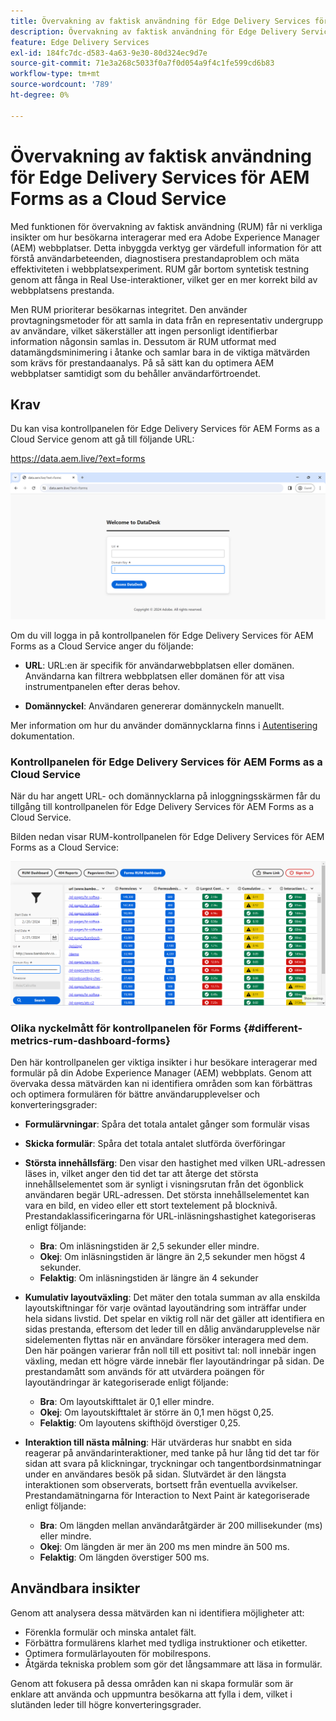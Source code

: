 ```yaml
---
title: Övervakning av faktisk användning för Edge Delivery Services för AEM Forms as a Cloud Service
description: Övervakning av faktisk användning för Edge Delivery Services för AEM Forms as a Cloud Service innefattar kontinuerlig spårning och analys av användarinteraktioner med formulär.
feature: Edge Delivery Services
exl-id: 184fc7dc-d583-4a63-9e30-80d324ec9d7e
source-git-commit: 71e3a268c5033f0a7f0d054a9f4c1fe599cd6b83
workflow-type: tm+mt
source-wordcount: '789'
ht-degree: 0%

---
```



# Övervakning av faktisk användning för Edge Delivery Services för AEM Forms as a Cloud Service

Med funktionen för övervakning av faktisk användning (RUM) får ni verkliga insikter om hur besökarna interagerar med era Adobe Experience Manager (AEM) webbplatser. Detta inbyggda verktyg ger värdefull information för att förstå användarbeteenden, diagnostisera prestandaproblem och mäta effektiviteten i webbplatsexperiment. RUM går bortom syntetisk testning genom att fånga in Real Use-interaktioner, vilket ger en mer korrekt bild av webbplatsens prestanda.

Men RUM prioriterar besökarnas integritet. Den använder provtagningsmetoder för att samla in data från en representativ undergrupp av användare, vilket säkerställer att ingen personligt identifierbar information någonsin samlas in. Dessutom är RUM utformat med datamängdsminimering i åtanke och samlar bara in de viktiga mätvärden som krävs för prestandaanalys. På så sätt kan du optimera AEM webbplatser samtidigt som du behåller användarförtroendet.


## Krav

Du kan visa kontrollpanelen för Edge Delivery Services för AEM Forms as a Cloud Service genom att gå till följande URL:

https://data.aem.live/?ext=forms

![Inloggningsskärm för RUM för Edge Delivery Services för Forms](/help/edge/assets/rum-login-screen.png)

Om du vill logga in på kontrollpanelen för Edge Delivery Services för AEM Forms as a Cloud Service anger du följande:

* **URL**: URL:en är specifik för användarwebbplatsen eller domänen. Användarna kan filtrera webbplatsen eller domänen för att visa instrumentpanelen efter deras behov.

* **Domännyckel**: Användaren genererar domännyckeln manuellt.

Mer information om hur du använder domännycklarna finns i [Autentisering](https://www.aem.live/developer/rum#authentication) dokumentation.

### Kontrollpanelen för Edge Delivery Services för AEM Forms as a Cloud Service

När du har angett URL- och domännycklarna på inloggningsskärmen får du tillgång till kontrollpanelen för Edge Delivery Services för AEM Forms as a Cloud Service.

Bilden nedan visar RUM-kontrollpanelen för Edge Delivery Services för AEM Forms as a Cloud Service:

![RUM Forms Dashboard](/help/edge/assets/rum-forms-dashboard.png)

### Olika nyckelmått för kontrollpanelen för Forms {#different-metrics-rum-dashboard-forms}

Den här kontrollpanelen ger viktiga insikter i hur besökare interagerar med formulär på din Adobe Experience Manager (AEM) webbplats. Genom att övervaka dessa mätvärden kan ni identifiera områden som kan förbättras och optimera formulären för bättre användarupplevelser och konverteringsgrader:

* **Formulärvningar**: Spåra det totala antalet gånger som formulär visas
* **Skicka formulär**: Spåra det totala antalet slutförda överföringar

* **Största innehållsfärg**: Den visar den hastighet med vilken URL-adressen läses in, vilket anger den tid det tar att återge det största innehållselementet som är synligt i visningsrutan från det ögonblick användaren begär URL-adressen. Det största innehållselementet kan vara en bild, en video eller ett stort textelement på blocknivå. Prestandaklassificeringarna för URL-inläsningshastighet kategoriseras enligt följande:
   * **Bra**: Om inläsningstiden är 2,5 sekunder eller mindre.
   * **Okej**: Om inläsningstiden är längre än 2,5 sekunder men högst 4 sekunder.
   * **Felaktig**: Om inläsningstiden är längre än 4 sekunder

* **Kumulativ layoutväxling**: Det mäter den totala summan av alla enskilda layoutskiftningar för varje oväntad layoutändring som inträffar under hela sidans livstid. Det spelar en viktig roll när det gäller att identifiera en sidas prestanda, eftersom det leder till en dålig användarupplevelse när sidelementen flyttas när en användare försöker interagera med dem. Den här poängen varierar från noll till ett positivt tal: noll innebär ingen växling, medan ett högre värde innebär fler layoutändringar på sidan. De prestandamått som används för att utvärdera poängen för layoutändringar är kategoriserade enligt följande:

   * **Bra**: Om layoutskifttalet är 0,1 eller mindre.
   * **Okej**: Om layoutskifttalet är större än 0,1 men högst 0,25.
   * **Felaktig**: Om layoutens skifthöjd överstiger 0,25.

* **Interaktion till nästa målning**: Här utvärderas hur snabbt en sida reagerar på användarinteraktioner, med tanke på hur lång tid det tar för sidan att svara på klickningar, tryckningar och tangentbordsinmatningar under en användares besök på sidan. Slutvärdet är den längsta interaktionen som observerats, bortsett från eventuella avvikelser. Prestandamätningarna för Interaction to Next Paint är kategoriserade enligt följande:
   * **Bra**: Om längden mellan användaråtgärder är 200 millisekunder (ms) eller mindre.
   * **Okej**: Om längden är mer än 200 ms men mindre än 500 ms.
   * **Felaktig**: Om längden överstiger 500 ms.

## Användbara insikter

Genom att analysera dessa mätvärden kan ni identifiera möjligheter att:

* Förenkla formulär och minska antalet fält.
* Förbättra formulärens klarhet med tydliga instruktioner och etiketter.
* Optimera formulärlayouten för mobilrespons.
* Åtgärda tekniska problem som gör det långsammare att läsa in formulär.

Genom att fokusera på dessa områden kan ni skapa formulär som är enklare att använda och uppmuntra besökarna att fylla i dem, vilket i slutänden leder till högre konverteringsgrader.